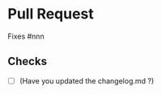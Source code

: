 # Pull Request

<!--- Replace `#nnn` with your issue link for reference. -->

Fixes #nnn


## Checks

- [ ] (Have you updated the changelog.md ?)